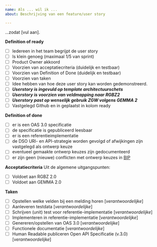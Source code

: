 ```yaml
---
name: Als ... wil ik ...
about: Beschrijving van een feature/user story

---
```


...zodat [vul aan].

**Definition of ready**
- [ ] Iedereen in het team begrijpt de user story
- [ ] Is klein genoeg (maximaal 1/5 van sprint)
- [ ] Product Owner akkoord
- [ ] Voorzien van acceptatiecriteria (duidelijk en testbaar)
- [ ] Voorzien van Definition of Done (duidelijk en testbaar)
- [ ] Voorzien van taken
- [ ] Idee hebben van hoe deze user story kan worden gedemonstreerd.
- [ ] _**Userstory is ingevuld op template architectuurschets**_
- [ ] **_Userstory is voorzien van veldmapping naar RGBZ2_**
- [ ] **_Userstory past op wenselijk gebruik ZGW volgens GEMMA 2_**
- [ ] Vastgelegd Github en in geplaatst in kolom ready

**Definition of done**
- [ ] er is een OAS 3.0 specificatie
- [ ] de specificatie is gepubliceerd leesbaar
- [ ] er is een referentieimplementatie
- [ ] de DSO URI- en API-strategie worden gevolgd of afwijkingen zijn vastgelegd als ontwerp keuze
- [ ] eventueel gemaakte ontwerp keuzes zijn gedocumenteerd
- [ ] er zijn geen (nieuwe) conflicten met ontwerp keuzes in [BIP](https://github.com/VNG-Realisatie/Bevragingen-ingeschreven-personen/blob/master/docs/design_decisions.md)

**Acceptatiecriteria**
Uit de algemene uitgangspunten:
- [ ] Voldoet aan RGBZ 2.0
- [ ] Voldoet aan GEMMA 2.0

**Taken**
- [ ] Opstellen welke velden bij een melding horen [_verantwoordelijke_]
- [ ] Aanleveren testdata [_verantwoordelijke_]
- [ ] Schrijven (unit) test voor referentie-implementatie [_verantwoordelijke_]
- [ ] Implementeren in referentie-implementatie [_verantwoordelijke_]
- [ ] Genereren/opstellen van OAS 3.0 [_verantwoordelijke_]
- [ ] Functionele documentatie [_verantwoordelijke_]
- [ ] Human Readable publiceren Open API Specificatie (v.3.0) [_verantwoordelijke_]

